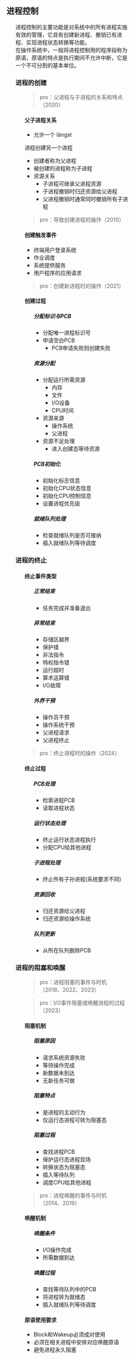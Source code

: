 <div style="float: left; width: 64%; padding: 1%;">

## 进程控制

<ul>

进程控制的主要功能是对系统中的所有进程实施有效的管理，它具有创建新进程、撤销已有进程、实现进程状态转换等功能。  
在操作系统中，一般将进程控制用的程序段称为原语，原语的特点是执行期间不允许中断，它是一个不可分割的基本单位。

### 进程的创建

<ul>

> pro：父进程与子进程的关系和特点（2020）

#### 父子进程关系
- 允许一个 längst

进程创建另一个进程
  - 创建者称为父进程
  - 被创建的进程称为子进程
- 资源关系
  - 子进程可继承父进程资源
  - 子进程撤销时归还资源给父进程
  - 父进程撤销时通常同时撤销所有子进程

> pro：导致创建进程的操作（2010）

#### 创建触发事件
- 终端用户登录系统
- 作业调度
- 系统提供服务
- 用户程序的应用请求

> pro：创建新进程时的操作（2021）

#### 创建过程

<ul>

##### 分配标识与PCB
- 分配唯一进程标识号
- 申请空白PCB
  - PCB申请失败则创建失败

##### 资源分配
- 分配运行所需资源
  - 内存
  - 文件
  - I/O设备
  - CPU时间
- 资源来源
  - 操作系统
  - 父进程
- 资源不足处理
  - 进入创建态等待资源

##### PCB初始化
- 初始化标志信息
- 初始化CPU状态信息
- 初始化CPU控制信息
- 设置进程优先级

##### 就绪队列处理
- 检查就绪队列是否可接纳
- 插入就绪队列等待调度

</ul>

</ul>

### 进程的终止

<ul>

#### 终止事件类型

<ul>

##### 正常结束
- 任务完成并准备退出

##### 异常结束
- 存储区越界
- 保护错
- 非法指令
- 特权指令错
- 运行超时
- 算术运算错
- I/O故障

##### 外界干预
- 操作员干预
- 操作系统干预
- 父进程请求
- 父进程终止

</ul>

> pro：终止进程时的操作（2024）

#### 终止过程

<ul>

##### PCB处理
- 检索进程PCB
- 读取进程状态

##### 运行状态处理
- 终止运行状态进程执行
- 分配CPU给其他进程

##### 子进程处理
- 终止所有子孙进程(系统要求不同)

##### 资源回收
- 归还资源给父进程
- 归还资源给操作系统

##### 队列更新
- 从所在队列删除PCB

</ul>

</ul>

### 进程的阻塞和唤醒

<ul>

> pro：进程阻塞的事件与时机（2018、2022、2023）

> pro：I/O事件阻塞或唤醒进程的过程（2023）

#### 阻塞机制

<ul>

##### 阻塞原因
- 请求系统资源失败
- 等待操作完成
- 新数据未到达
- 无新任务可做

##### 阻塞特点
- 是进程的主动行为
- 仅运行态进程可转为阻塞态

##### 阻塞过程
- 查找进程PCB
- 保护运行态进程现场
- 转换状态为阻塞态
- 插入等待队列
- 调度CPU给其他进程

</ul>

> pro：进程唤醒的事件与时机（2014、2019）

#### 唤醒机制

<ul>

##### 唤醒条件
- I/O操作完成
- 所需数据到达

##### 唤醒过程
- 查找等待队列中的PCB
- 将进程转为就绪态
- 插入就绪队列等待调度

</ul>

#### 原语使用要求
- Block和Wakeup必须成对使用
- 必须在相关进程中安排对应唤醒原语
- 避免进程永久阻塞

</ul>

</ul>

</div>
<div style="float: right; width: 26%; padding: 1%;">

</div>
<div style="clear: both;"></div>
